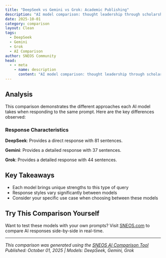 ```yaml
---
title: "DeepSeek vs Gemini vs Grok: Academic Publishing"
description: "AI model comparison: thought leadership through scholarship..."
date: 2025-10-01
category: comparison
layout: Clean
tags:
  - DeepSeek
  - Gemini
  - Grok
  - AI Comparison
author: SNEOS Community
head:
  - - meta
    - name: description
      content: "AI model comparison: thought leadership through scholarship..."
---
```


<ChatComparison
  title="DeepSeek vs Gemini vs Grok: Academic Publishing"
  prompt="thought leadership through scholarship"
  :responses='{
    "DeepSeek": "Of course. This is an excellent and crucial topic. The phrase **\u0022thought leadership through scholarship\u0022** describes the process of establishing oneself as a trusted, forward-thinking authority in a field by producing and disseminating rigorous, evidence-based research.\n\nIt\u0027s the powerful fusion of deep academic inquiry with the public influence of a leader.\n\nLet\u0027s break down what this means, why it\u0027s valuable, and how to achieve it.\n\n### What is \u0022Thought Leadership Through Scholarship\u0022?\n\nAt its core, it\u0027s moving beyond simply *publishing* research to *shaping the conversation* with that research.\n\n*   **Traditional Scholarship:** Aims to contribute to an academic discipline. The primary audience is other scholars. Success is measured by citations, peer review, and tenure.\n*   **Thought Leadership:** Aims to influence, inspire, and guide a broader audience (industry professionals, policymakers, the public). Success is measured by impact, recognition, and the adoption of ideas.\n\n**\u0022Thought Leadership Through Scholarship\u0022** bridges this gap. It means your scholarly work becomes the foundation for your authority, providing the substance and credibility that pure opinion or market-based thought leadership often lacks.\n\n---\n\n### The Core Pillars: How Scholarship and Thought Leadership Intersect\n\nThis model rests on four key pillars:\n\n| Pillar | Scholarly Component | Thought Leadership Component |\n| :--- | :--- | :--- |\n| **1. Novel, Evidence-Based Insight** | Conducting original research, discovering new data, or providing a novel synthesis of existing knowledge. | Translating that insight into a compelling, accessible \u0022big idea\u0022 or framework that challenges conventional wisdom. |\n| **2. Rigor and Credibility** | Subjecting work to the scrutiny of peer review, using robust methodologies, and engaging with existing literature. | Building a reputation for trustworthiness and depth. Your arguments are hard to dismiss because they are built on a foundation of evidence. |\n| **3. Communication and Translation** | Writing for specialized academic journals and presenting at academic conferences. | Actively translating complex findings for non-academic audiences via blogs, op-eds, podcasts, keynote speeches, and social media. |\n| **4. Engagement and Community Building** | Engaging in debates within the academic community. | Fostering a community around your ideas, mentoring practitioners, and influencing the direction of your entire field beyond the academy. |\n\n---\n\n### Why Pursue This Path? The Value Proposition\n\n1.  **Durable Influence:** Thought leadership based on a trendy blog post fades. Thought leadership built on a decade of peer-reviewed research has staying power. It\u0027s harder to replicate and more respected.\n2.  **Bridging the \u0022Knowing-Doing\u0022 Gap:** Scholars often lament that their work doesn\u0027t reach practitioners. This is the active process of ensuring it does, making academic knowledge actionable.\n3.  **Career Amplification:** It can lead to prestigious speaking invitations, consulting opportunities, policy advisory roles, and a stronger position within one\u0027s own institution.\n4.  **Attracting Talent and Resources:** For universities and research institutions, having scholar-thought leaders enhances their brand, helping them attract the best students, faculty, and funding.\n\n---\n\n### A Practical Framework for Becoming a Scholar-Thought Leader\n\nThis is not a passive process; it requires a strategic shift in approach.\n\n#### Phase 1: The Foundation (The \u0022Lab\u0022)\n*   **Do the Deep Work:** This is non-negotiable. Your authority starts with rigorous, high-quality research. Ask the big, difficult questions in your field.\n*   **Identify Your Core Idea:** What is the central, transformative concept from your research? Can you summarize it in one sentence for a smart, non-expert? (e.g., \u0022My research shows that \u0027quiet quitting\u0027 is not a new generational laziness, but a rational response to systemic organizational failures.\u0022).\n\n#### Phase 2: Translation and Packaging (The \u0022Studio\u0022)\n*   **Write for Multiple Audiences:**\n    *   **Academic:** The peer-reviewed journal article.\n    *   **Professional:** A long-form article in *Harvard Business Review*, *MIT Sloan Management Review*, or a leading trade publication.\n    *   **Public:** An op-ed in the *New York Times* or *The Wall Street Journal*; a clear, engaging explainer on your blog or LinkedIn.\n*   **Develop a Signature Framework:** Create a memorable model, diagram, or set of principles that encapsulates your research. Think of **Clayton Christensen\u0027s \u0022Disruptive Innovation\u0022** or **Bren\u00E9 Brown\u0027s \u0022The Power of Vulnerability.\u0022** These are scholarly concepts packaged for mass impact.\n\n#### Phase 3: Amplification and Engagement (The \u0022Stage\u0022)\n*   **Speak Beyond Academia:** Present your work at industry conferences, not just academic ones. Give keynote addresses.\n*   **Leverage Digital Platforms:** Use LinkedIn, Twitter (X), or a professional blog to share your findings, engage in debates, and build a following. Don\u0027t just post links; share the story behind the research.\n*   **Engage with Media:** Be available to journalists as an expert source. This quickly extends your reach and establishes your public authority.\n*   **Collaborate:** Work with practitioners, policymakers, and organizations to apply your research, creating case studies and proving its real-world value.\n\n### Real-World Examples of Scholar-Thought Leaders\n\n*   **Dr. Amy Edmondson (Harvard Business School):** Her scholarly research on psychological safety moved from academic journals to becoming a foundational concept in modern leadership and organizational development, largely through her book *The Fearless Organization*.\n*   **Dr. Adam Grant (Wharton):** A master of this model. He conducts rigorous research (scholarship), writes bestselling books like *Think Again* and *Give and Take* (translation), and hosts a popular podcast (amplification).\n*   **Dr. Kate Raworth (Oxford):** An economist who developed the \u0022Doughnut Economics\u0022 model as a framework for sustainable development. It started as a rigorous academic paper and has become a global movement influencing city planning and policy.\n*   **Dr. Timnit Gebru:** Her scholarly work on the ethics and biases in AI has positioned her as a leading critical voice, shaping global discourse and policy in the tech industry.\n\n### Potential Pitfalls to Avoid\n\n*   **Oversimplification:** Don\u0027t sacrifice nuance and accuracy for a catchy soundbite. The goal is *clarity*, not reductionism.\n*   **Neglecting Scholarship:** Don\u0027t let the \u0022thought leadership\u0022 activities crowd out the time needed for the deep, foundational research. Your credibility depends on it.\n*   **Academic Backlash:** Some peers may view public engagement as \u0022self-promotion\u0022 or \u0022dumbing down\u0022 the work. This is changing, but it\u0027s a reality in some disciplines.\n\n### Conclusion\n\n**Thought leadership through scholarship is the highest-impact application of academic work.** It is the conscious decision to not just be a custodian of knowledge, but a shaper of it. By building a bridge between the rigor of the academy and the dynamism of the public sphere, scholar-thought leaders drive progress, inform practice, and ultimately ensure that valuable knowledge doesn\u0027t just sit on a shelf, but changes the world.",
    "Gemini": "Thought leadership through scholarship is a powerful concept that describes how deep academic research and expertise can be leveraged to influence and shape thinking, practice, and policy within a specific field or industry. It\u0027s about going beyond simply publishing research and actively engaging with the broader community to share insights, challenge conventional wisdom, and offer innovative solutions.\n\nHere\u0027s a breakdown of the key components:\n\n**1. Scholarship (The Foundation):**\n\n*   **Rigorous Research:** This is the bedrock. It involves conducting original research, synthesizing existing knowledge, and developing new frameworks, theories, or methodologies.\n*   **Depth of Expertise:**  A profound understanding of the subject matter, built through years of study, experimentation, and engagement with the field.\n*   **Credibility:** Earned through peer-reviewed publications, presentations at respected conferences, and a consistent track record of high-quality work.\n*   **Objectivity \u0026 Ethics:**  Adhering to principles of academic integrity, transparency, and unbiased analysis.\n\n**2. Thought Leadership (The Influence):**\n\n*   **Identifying a Niche or Problem:** Thought leaders often focus on a specific area within their field, addressing a critical challenge or opportunity.\n*   **Offering Unique Insights:**  They provide novel perspectives, challenge assumptions, and offer innovative solutions that go beyond the status quo.\n*   **Communicating Effectively:**  They can translate complex research findings into accessible and engaging language for a broader audience.\n*   **Building Relationships:**  They actively engage with stakeholders, including practitioners, policymakers, and the public, to share their insights and influence decision-making.\n*   **Creating Impact:**  Their ideas and research have a tangible effect, leading to changes in practice, policy, or public opinion.\n\n**How Scholarship Translates into Thought Leadership:**\n\n*   **Moving Beyond Academia:**  Thought leaders don\u0027t just publish in academic journals; they actively disseminate their research through various channels, such as:\n    *   **Books and Articles:**  Reaching a wider readership than academic journals.\n    *   **Blog Posts and Articles:** Sharing timely insights and perspectives on current issues.\n    *   **Speeches and Presentations:**  Engaging with audiences directly and sharing research findings in a dynamic way.\n    *   **Social Media:**  Building a following and engaging in conversations with a broader community.\n    *   **Workshops and Training Programs:**  Providing practical training and applying research to real-world problems.\n    *   **Consulting:**  Helping organizations implement research-based solutions.\n    *   **Policy Briefs and Reports:**  Informing policymakers and advocating for evidence-based policy changes.\n\n*   **Building a Platform:**  Thought leaders cultivate a reputation as experts in their field, becoming go-to sources for information and advice. They build a strong personal brand and create a platform for sharing their ideas.\n\n*   **Engaging in Dialogue:**  Thought leadership is not about dictating ideas but about fostering dialogue and collaboration.  Thought leaders listen to different perspectives, engage in constructive criticism, and adapt their thinking based on new information.\n\n**Benefits of Thought Leadership Through Scholarship:**\n\n*   **Increased Impact:**  Scholarly research can have a far greater impact when it is actively disseminated and applied to real-world problems.\n*   **Enhanced Reputation:**  Building a reputation as a thought leader can enhance the standing of both the individual scholar and their institution.\n*   **Funding Opportunities:**  Thought leaders often attract more research funding and other opportunities.\n*   **Career Advancement:**  Thought leadership can lead to new career opportunities, such as leadership positions in academia, industry, or government.\n*   **Positive Change:**  Ultimately, thought leadership through scholarship can contribute to positive change by informing policy, improving practice, and addressing critical societal challenges.\n\n**Challenges:**\n\n*   **Time Commitment:**  Developing and maintaining a thought leadership platform requires a significant time commitment.\n*   **Risk of Oversimplification:**  Translating complex research into accessible language can be challenging and may lead to oversimplification.\n*   **Potential for Criticism:**  Taking a public stance on controversial issues can attract criticism.\n*   **Maintaining Objectivity:**  It\u0027s important to maintain objectivity and academic rigor while engaging in thought leadership activities.\n\n**In Conclusion:**\n\nThought leadership through scholarship is a valuable approach for academics and researchers who want to make a real-world impact with their work. By combining rigorous research with effective communication and engagement, scholars can become influential voices in their fields and contribute to positive change. It requires a strategic and intentional effort to bridge the gap between academia and the wider world.\n",
    "Grok": "Thought leadership through scholarship refers to the process of establishing oneself or an organization as a trusted, innovative, and authoritative voice in a particular field or industry by leveraging rigorous academic research, intellectual inquiry, and scholarly contributions. It combines the credibility and depth of scholarship with the strategic communication of ideas to influence, inspire, and guide others\u2014whether they are peers, professionals, policymakers, or the public.\n\nHere are key elements and steps to achieve thought leadership through scholarship:\n\n### 1. **Deep Expertise and Research**\n   - **Build a Foundation of Knowledge**: Thought leadership begins with expertise. Engage in thorough, original research to uncover new insights, solve pressing problems, or challenge existing paradigms in your field. Scholarship\u2014through peer-reviewed publications, books, or white papers\u2014provides the evidence and credibility to back your ideas.\n   - **Stay Current**: Continuously update your understanding of trends, emerging issues, and interdisciplinary perspectives to remain relevant.\n   - **Focus on Impactful Questions**: Address big-picture issues or gaps in knowledge that resonate with your audience, whether they are academic, professional, or societal.\n\n### 2. **Publishing and Sharing Insights**\n   - **Academic Platforms**: Publish your work in reputable journals, present at conferences, or contribute to edited volumes to establish credibility among peers.\n   - **Accessible Communication**: Translate complex scholarly work into formats that are digestible for broader audiences. This could include opinion pieces, blogs, podcasts, or social media content that distills key findings or implications.\n   - **Open Access**: Whenever possible, make your research publicly available to maximize its reach and impact beyond academic circles.\n\n### 3. **Engaging with Communities**\n   - **Build Networks**: Collaborate with other scholars, industry leaders, and practitioners to expand the reach of your ideas and gain diverse perspectives.\n   - **Mentorship and Teaching**: Share knowledge through teaching, workshops, or mentoring programs to shape the next generation of thinkers and leaders.\n   - **Public Engagement**: Participate in public debates, policy discussions, or media interviews to apply scholarly insights to real-world issues, making your work relevant and actionable.\n\n### 4. **Innovative Thinking and Vision**\n   - **Challenge the Status Quo**: Use your scholarship to propose new frameworks, theories, or solutions that push boundaries and inspire change.\n   - **Anticipate Future Needs**: Position yourself as a forward-thinker by addressing emerging challenges or predicting trends based on your research.\n\n### 5. **Ethical and Credible Voice**\n   - **Maintain Integrity**: Ensure that your work adheres to the highest standards of academic rigor and ethical conduct. Thought leadership built on flawed or biased research will not stand the test of time.\n   - **Acknowledge Limitations**: Be transparent about the scope and limitations of your research to build trust with your audience.\n\n### 6. **Leveraging Digital and Traditional Media**\n   - **Digital Presence**: Use platforms like LinkedIn, Twitter (X), or academic networks such as ResearchGate to share your work and engage in discussions.\n   - **Keynote Speaking**: Present your research and ideas at industry events, conferences, or TEDx-style talks to reach diverse audiences.\n   - **Collaborative Projects**: Partner with organizations or think tanks to apply scholarly insights to practical initiatives or policy recommendations.\n\n### Benefits of Thought Leadership Through Scholarship\n- **Credibility**: Scholarship provides a evidence-based foundation that distinguishes thought leaders from mere influencers or opinion-makers.\n- **Influence**: By grounding your ideas in research, you can shape discourse, inform policy, and drive innovation in your field.\n- **Longevity**: Scholarly contributions often have a lasting impact through citations, teaching materials, and continued relevance over time.\n- **Trust**: Audiences are more likely to trust ideas rooted in rigorous analysis and peer review rather than unsubstantiated claims.\n\n### Challenges\n- **Accessibility**: Academic work can be dense or inaccessible to non-specialists, requiring effort to communicate effectively to broader audiences.\n- **Time-Intensive**: Scholarship demands significant time for research, writing, and peer review, which can slow the pace of becoming a thought leader.\n- **Balancing Roles**: Striking a balance between academic rigor and public engagement can be challenging, as the two often have different priorities and audiences.\n\n### Examples of Thought Leadership Through Scholarship\n- **Economics**: Scholars like Thomas Piketty, whose book *Capital in the Twenty-First Century* combined rigorous research with accessible prose, reshaped public discourse on inequality.\n- **Technology**: Researchers like Shoshana Zuboff, with her work on surveillance capitalism (*The Age of Surveillance Capitalism*), have influenced both academic and public understanding of tech ethics.\n- **Public Health**: Experts like Dr. Anthony Fauci have used their scholarly work to guide public policy and inform society during crises like the COVID-19 pandemic.\n\n### Conclusion\nThought leadership through scholarship is a powerful way to create meaningful change by combining intellectual depth with strategic outreach. It requires a commitment to rigorous research, a passion for sharing knowledge, and the ability to adapt communication styles for different audiences. By doing so, scholars can not only advance their field but also inspire and lead others toward a better future.\n\nIf you\u0027re looking to implement this approach, consider starting with a specific area of expertise, identifying your target audience, and crafting a plan to disseminate your findings effectively. Would you like guidance on a specific field or audience for thought leadership?"
  }'
  published-date="22:41"
/>

## Analysis

This comparison demonstrates the different approaches each AI model takes when responding to the same prompt. Here are the key differences observed:

### Response Characteristics

**DeepSeek**: Provides a direct response with 81 sentences. 

**Gemini**: Provides a detailed response with 37 sentences. 

**Grok**: Provides a detailed response with 44 sentences. 

## Key Takeaways

- Each model brings unique strengths to this type of query
- Response styles vary significantly between models
- Consider your specific use case when choosing between these models

## Try This Comparison Yourself

Want to test these models with your own prompts? Visit [SNEOS.com](https://sneos.com) to compare AI responses side-by-side in real-time.

---

*This comparison was generated using the [SNEOS AI Comparison Tool](https://sneos.com)*
*Published: October 01, 2025 | Models: DeepSeek, Gemini, Grok*
